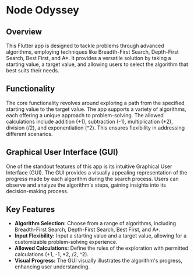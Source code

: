 # Node Odyssey

## Overview

This Flutter app is designed to tackle problems through advanced algorithms, employing techniques like Breadth-First Search, Depth-First Search, Best First, and A\*. It provides a versatile solution by taking a starting value, a target value, and allowing users to select the algorithm that best suits their needs.

## Functionality

The core functionality revolves around exploring a path from the specified starting value to the target value. The app supports a variety of algorithms, each offering a unique approach to problem-solving. The allowed calculations include addition (+1), subtraction (-1), multiplication (\*2), division (/2), and exponentiation (^2). This ensures flexibility in addressing different scenarios.

## Graphical User Interface (GUI)

One of the standout features of this app is its intuitive Graphical User Interface (GUI). The GUI provides a visually appealing representation of the progress made by each algorithm during the search process. Users can observe and analyze the algorithm's steps, gaining insights into its decision-making process.

## Key Features

-   **Algorithm Selection:** Choose from a range of algorithms, including Breadth-First Search, Depth-First Search, Best First, and A\*.
-   **Input Flexibility:** Input a starting value and a target value, allowing for a customizable problem-solving experience.
-   **Allowed Calculations:** Define the rules of the exploration with permitted calculations (+1, -1, \*2, /2, ^2).
-   **Visual Progress:** The GUI visually illustrates the algorithm's progress, enhancing user understanding.
